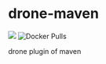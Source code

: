 # drone-maven

![](https://img.shields.io/docker/cloud/automated/guoxudongdocker/drone-maven.svg)
![Docker Pulls](https://img.shields.io/docker/pulls/guoxudongdocker/drone-maven.svg)

drone plugin of maven
